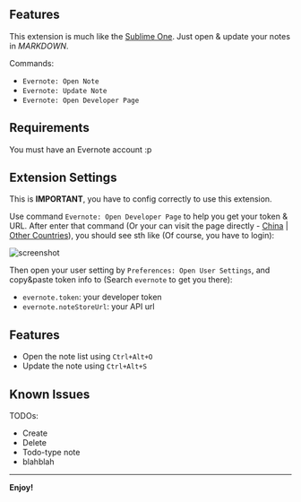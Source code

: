 ## Features

This extension is much like the [Sublime One](https://packagecontrol.io/packages/Evernote). Just open & update your notes in *MARKDOWN*.

Commands:
* `Evernote: Open Note`
* `Evernote: Update Note`
* `Evernote: Open Developer Page`

## Requirements

You must have an Evernote account :p

## Extension Settings

This is **IMPORTANT**, you have to config correctly to use this extension.

Use command `Evernote: Open Developer Page` to help you get your token & URL. After enter that command (Or your can visit the page directly - [China](https://app.yinxiang.com/api/DeveloperToken.action) | [Other Countries](https://www.evernote.com/api/DeveloperToken.action)), you should see sth like (Of course, you have to login):

![screenshot](images/screenshot.jpg)

Then open your user setting by `Preferences: Open User Settings`, and copy&paste token info to (Search `evernote` to get you there):

* `evernote.token`: your developer token
* `evernote.noteStoreUrl`: your API url

## Features
* Open the note list using `Ctrl+Alt+O`
* Update the note using `Ctrl+Alt+S`

## Known Issues

TODOs:
+ Create
+ Delete
+ Todo-type note
+ blahblah

-----------------------------------------------------------------------------------------------------------

**Enjoy!**
